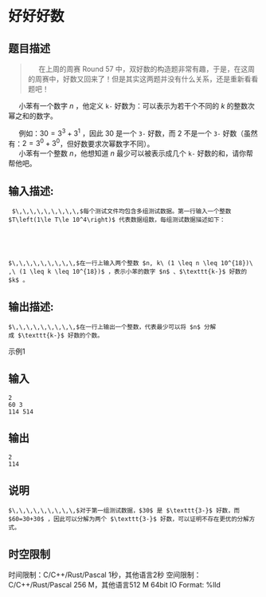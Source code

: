 # 好好好数

## 题目描述

> $\,\,\,\,\,\,\,\,\,$在上周的周赛 $\textsf {Round 57}$ 中，双好数的构造题非常有趣，于是，在这周的周赛中，好数又回来了！但是其实这两题并没有什么关系，还是重新看看题吧！ 

$\,\,\,\,\,\,\,\,\,$小苯有一个数字 $n$ ，他定义 $\texttt{k-}$ 好数为：可以表示为若干个不同的 $k$ 的整数次幂之和的数字。 

$\,\,\,\,\,\,\,\,\,$例如：$30 = 3^3+3^1$ ，因此 $30$ 是一个 $\texttt{3-}$ 好数，而 $2$ 不是一个 $\texttt{3-}$ 好数（虽然有：$2=3^0+3^0$，但好数要求次幂数字不同）。  
$\,\,\,\,\,\,\,\,\,$小苯有一个整数 $n$，他想知道 $n$ 最少可以被表示成几个 $\texttt{k-}$ 好数的和，请你帮帮他吧。

## 输入描述:
    
    
     $\,\,\,\,\,\,\,\,\,$每个测试文件均包含多组测试数据。第一行输入一个整数 $T\left(1\le T\le 10^4\right)$ 代表数据组数，每组测试数据描述如下：  
    
    
      
    
    
    $\,\,\,\,\,\,\,\,\,$在一行上输入两个整数 $n, k\ (1 \leq n \leq 10^{18})\ ,\ (1 \leq k \leq 10^{18})$ ，表示小苯的数字 $n$ 、$\texttt{k-}$ 好数的 $k$ 。

## 输出描述:
    
    
    $\,\,\,\,\,\,\,\,\,$在一行上输出一个整数，代表最少可以将 $n$ 分解成 $\texttt{k-}$ 好数的个数。

示例1 

## 输入
    
    
    2
    60 3
    114 514

## 输出
    
    
    2
    114

## 说明
    
    
    $\,\,\,\,\,\,\,\,\,$对于第一组测试数据，$30$ 是 $\texttt{3-}$ 好数，而 $60=30+30$ ，因此可以分解为两个 $\texttt{3-}$ 好数，可以证明不存在更优的分解方式。


## 时空限制

时间限制：C/C++/Rust/Pascal 1秒，其他语言2秒
空间限制：C/C++/Rust/Pascal 256 M，其他语言512 M
64bit IO Format: %lld